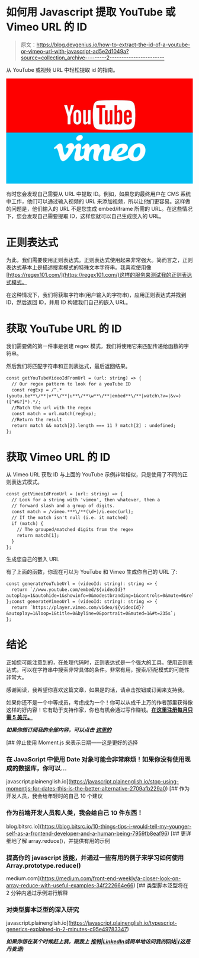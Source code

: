 # 如何用 Javascript 提取 YouTube 或 Vimeo URL 的 ID

> 原文：<https://blog.devgenius.io/how-to-extract-the-id-of-a-youtube-or-vimeo-url-with-javascript-ad5e2d1049a?source=collection_archive---------2----------------------->

从 YouTube 或视频 URL 中轻松提取 id 的指南。

![](img/5c0323aed69d34b2a5ac92e7120908cd.png)

有时您会发现自己需要从 URL 中提取 ID。例如，如果您的最终用户在 CMS 系统中工作，他们可以通过输入视频的 URL 来添加视频，所以让他们更容易。这样做的问题是，他们输入的 URL 不是您生成 embed/iframe 所需的 URL。在这些情况下，您会发现自己需要提取 ID，这样您就可以自己生成嵌入的 URL。

# 正则表达式

为此，我们需要使用正则表达式。正则表达式使用起来非常强大。简而言之，正则表达式基本上是描述搜索模式的特殊文本字符串。我喜欢使用像[https://regex101.com/](https://regex101.com/)这样的服务来测试我的正则表达式模式。

在这种情况下，我们将获取字符串(用户输入的字符串)，应用正则表达式并找到 ID，然后返回 ID，并用 ID 构建我们自己的嵌入 URL。

# 获取 YouTube URL 的 ID

我们需要做的第一件事是创建 regex 模式，我们将使用它来匹配传递给函数的字符串。

然后我们将匹配字符串和正则表达式，最后返回结果。

```
const getYouTubeVideoIdFromUrl = (url: string) => {
  // Our regex pattern to look for a youTube ID
  const regExp = /^.*(youtu.be**\/**|v**\/**|u**\/**\w**\/**|embed**\/**|watch\?v=|&v=)([^#&?]*).*/;
  //Match the url with the regex
  const match = url.match(regExp);
  //Return the result
  return match && match[2].length === 11 ? match[2] : undefined;
};
```

# 获取 Vimeo URL 的 ID

从 Vimeo URL 获取 ID 与上面的 YouTube 示例非常相似，只是使用了不同的正则表达式模式。

```
const getVimeoIdFromUrl = (url: string) => {
  // Look for a string with 'vimeo', then whatever, then a
  // forward slash and a group of digits.
  const match = /vimeo.***\/**(\d+)/i.exec(url);
  // If the match isn't null (i.e. it matched)
  if (match) {
    // The grouped/matched digits from the regex
    return match[1];
  }
};
```

生成您自己的嵌入 URL

有了上面的函数，你现在可以为 YouTube 和 Vimeo 生成你自己的 URL 了:

```
const generateYouTubeUrl = (videoId: string): string => {
  return `//www.youtube.com/embed/${videoId}?autoplay=1&autohide=1&showinfo=0&modestbranding=1&controls=0&mute=0&rel=0&enablejsapi=1`;
};const generateVimeoUrl = (videoId: string): string => {
  return `https://player.vimeo.com/video/${videoId}?&autoplay=1&loop=1&title=0&byline=0&portrait=0&muted=1&#t=235s`;
};
```

# 结论

正如您可能注意到的，在处理代码时，正则表达式是一个强大的工具。使用正则表达式，可以在字符串中搜索非常具体的条件。非常有用，搜索/匹配模式的可能性非常大。

感谢阅读，我希望你喜欢这篇文章，如果是的话，请点击按钮或订阅来支持我。

如果你还不是一个中等成员，考虑成为一个！你可以从成千上万的作者那里获得像这样的好内容！它有助于支持作家，你也有机会通过写作赚钱。[**在这里注册每月只需 5 美元。**](https://nickychristensen.medium.com/membership)

***如果你想订阅我的全部内容，可以点击*** [***这里的***](https://nickychristensen.medium.com/subscribe)

[](https://javascript.plainenglish.io/stop-using-momentjs-for-dates-this-is-the-better-alternative-2709afb229a0) [## 停止使用 Moment.js 来表示日期——这是更好的选择

### 在 JavaScript 中使用 Date 对象可能会非常麻烦！如果你没有使用现成的数据库，你可以…

javascript.plainenglish.io](https://javascript.plainenglish.io/stop-using-momentjs-for-dates-this-is-the-better-alternative-2709afb229a0) [](https://blog.bitsrc.io/10-things-tips-i-would-tell-my-younger-self-as-a-frontend-developer-and-a-human-being-7959fb8eaf96) [## 作为开发人员，我会给年轻时的自己 10 个建议

### 作为前端开发人员和人类，我会给自己 10 件东西！

blog.bitsrc.io](https://blog.bitsrc.io/10-things-tips-i-would-tell-my-younger-self-as-a-frontend-developer-and-a-human-being-7959fb8eaf96) [](https://medium.com/front-end-weekly/a-closer-look-on-array-reduce-with-useful-examples-34f222664e66) [## 更详细地了解 array.reduce()，并提供有用的示例

### 提高你的 javascript 技能，并通过一些有用的例子来学习如何使用 Array.prototype.reduce()

medium.com](https://medium.com/front-end-weekly/a-closer-look-on-array-reduce-with-useful-examples-34f222664e66) [](https://javascript.plainenglish.io/typescript-generics-explained-in-2-minutes-c95e49783347) [## 类型脚本泛型将在 2 分钟内通过示例进行解释

### 对类型脚本泛型的深入研究

javascript.plainenglish.io](https://javascript.plainenglish.io/typescript-generics-explained-in-2-minutes-c95e49783347) 

***如果你想在某个时候赶上我，跟我上*** [***推特***](https://twitter.com/nickycdk)***|***[***LinkedIn***](https://www.linkedin.com/in/dknickychristensen/)***或简单地访问我的*****网站**|***(这是丹麦语)***